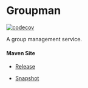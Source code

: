 # Groupman

[![codecov](https://codecov.io/gh/bremersee/groupman/branch/develop/graph/badge.svg)](https://codecov.io/gh/bremersee/groupman)

A group management service.

#### Maven Site

- [Release](https://bremersee.github.io/groupman/index.html)

- [Snapshot](https://nexus.bremersee.org/repository/maven-sites/groupman/2.1.2-SNAPSHOT/index.html)
